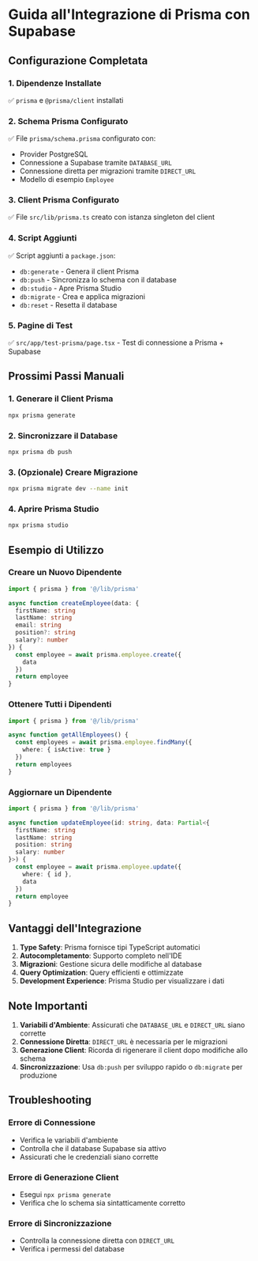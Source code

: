 # Guida all'Integrazione di Prisma con Supabase

## Configurazione Completata

### 1. Dipendenze Installate
✅ `prisma` e `@prisma/client` installati

### 2. Schema Prisma Configurato
✅ File `prisma/schema.prisma` configurato con:
- Provider PostgreSQL
- Connessione a Supabase tramite `DATABASE_URL`
- Connessione diretta per migrazioni tramite `DIRECT_URL`
- Modello di esempio `Employee`

### 3. Client Prisma Configurato
✅ File `src/lib/prisma.ts` creato con istanza singleton del client

### 4. Script Aggiunti
✅ Script aggiunti a `package.json`:
- `db:generate` - Genera il client Prisma
- `db:push` - Sincronizza lo schema con il database
- `db:studio` - Apre Prisma Studio
- `db:migrate` - Crea e applica migrazioni
- `db:reset` - Resetta il database

### 5. Pagine di Test
✅ `src/app/test-prisma/page.tsx` - Test di connessione a Prisma + Supabase

## Prossimi Passi Manuali

### 1. Generare il Client Prisma
```bash
npx prisma generate
```

### 2. Sincronizzare il Database
```bash
npx prisma db push
```

### 3. (Opzionale) Creare Migrazione
```bash
npx prisma migrate dev --name init
```

### 4. Aprire Prisma Studio
```bash
npx prisma studio
```

## Esempio di Utilizzo

### Creare un Nuovo Dipendente
```typescript
import { prisma } from '@/lib/prisma'

async function createEmployee(data: {
  firstName: string
  lastName: string
  email: string
  position?: string
  salary?: number
}) {
  const employee = await prisma.employee.create({
    data
  })
  return employee
}
```

### Ottenere Tutti i Dipendenti
```typescript
import { prisma } from '@/lib/prisma'

async function getAllEmployees() {
  const employees = await prisma.employee.findMany({
    where: { isActive: true }
  })
  return employees
}
```

### Aggiornare un Dipendente
```typescript
import { prisma } from '@/lib/prisma'

async function updateEmployee(id: string, data: Partial<{
  firstName: string
  lastName: string
  position: string
  salary: number
}>) {
  const employee = await prisma.employee.update({
    where: { id },
    data
  })
  return employee
}
```

## Vantaggi dell'Integrazione

1. **Type Safety**: Prisma fornisce tipi TypeScript automatici
2. **Autocompletamento**: Supporto completo nell'IDE
3. **Migrazioni**: Gestione sicura delle modifiche al database
4. **Query Optimization**: Query efficienti e ottimizzate
5. **Development Experience**: Prisma Studio per visualizzare i dati

## Note Importanti

1. **Variabili d'Ambiente**: Assicurati che `DATABASE_URL` e `DIRECT_URL` siano corrette
2. **Connessione Diretta**: `DIRECT_URL` è necessaria per le migrazioni
3. **Generazione Client**: Ricorda di rigenerare il client dopo modifiche allo schema
4. **Sincronizzazione**: Usa `db:push` per sviluppo rapido o `db:migrate` per produzione

## Troubleshooting

### Errore di Connessione
- Verifica le variabili d'ambiente
- Controlla che il database Supabase sia attivo
- Assicurati che le credenziali siano corrette

### Errore di Generazione Client
- Esegui `npx prisma generate`
- Verifica che lo schema sia sintatticamente corretto

### Errore di Sincronizzazione
- Controlla la connessione diretta con `DIRECT_URL`
- Verifica i permessi del database